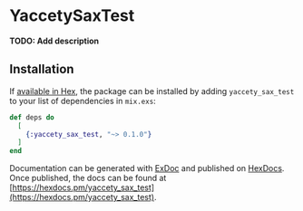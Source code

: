 # YaccetySaxTest

**TODO: Add description**

## Installation

If [available in Hex](https://hex.pm/docs/publish), the package can be installed
by adding `yaccety_sax_test` to your list of dependencies in `mix.exs`:

```elixir
def deps do
  [
    {:yaccety_sax_test, "~> 0.1.0"}
  ]
end
```

Documentation can be generated with [ExDoc](https://github.com/elixir-lang/ex_doc)
and published on [HexDocs](https://hexdocs.pm). Once published, the docs can
be found at [https://hexdocs.pm/yaccety_sax_test](https://hexdocs.pm/yaccety_sax_test).

